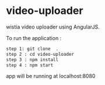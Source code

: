 # video-uploader
wistia video uploader using AngularJS.

To run the application :



```bash
step 1: git clone  .
step 2 : cd video-uploader
step 3 : npm install
step 4 : npm start 
```
app will be running at localhost:8080
